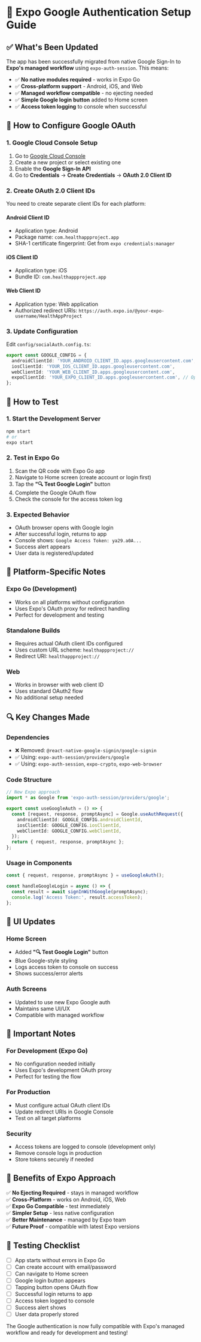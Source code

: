# 🚀 Expo Google Authentication Setup Guide

## ✅ What's Been Updated

The app has been successfully migrated from native Google Sign-In to **Expo's managed workflow** using `expo-auth-session`. This means:

- ✅ **No native modules required** - works in Expo Go
- ✅ **Cross-platform support** - Android, iOS, and Web
- ✅ **Managed workflow compatible** - no ejecting needed
- ✅ **Simple Google login button** added to Home screen
- ✅ **Access token logging** to console when successful

## 🔧 How to Configure Google OAuth

### 1. **Google Cloud Console Setup**

1. Go to [Google Cloud Console](https://console.cloud.google.com/)
2. Create a new project or select existing one
3. Enable the **Google Sign-In API**
4. Go to **Credentials** → **Create Credentials** → **OAuth 2.0 Client ID**

### 2. **Create OAuth 2.0 Client IDs**

You need to create separate client IDs for each platform:

#### **Android Client ID**
- Application type: Android
- Package name: `com.healthappproject.app`
- SHA-1 certificate fingerprint: Get from `expo credentials:manager`

#### **iOS Client ID**
- Application type: iOS
- Bundle ID: `com.healthappproject.app`

#### **Web Client ID**
- Application type: Web application
- Authorized redirect URIs: `https://auth.expo.io/@your-expo-username/HealthAppProject`

### 3. **Update Configuration**

Edit `config/socialAuth.config.ts`:

```typescript
export const GOOGLE_CONFIG = {
  androidClientId: 'YOUR_ANDROID_CLIENT_ID.apps.googleusercontent.com',
  iosClientId: 'YOUR_IOS_CLIENT_ID.apps.googleusercontent.com', 
  webClientId: 'YOUR_WEB_CLIENT_ID.apps.googleusercontent.com',
  expoClientId: 'YOUR_EXPO_CLIENT_ID.apps.googleusercontent.com', // Optional
};
```

## 🎯 How to Test

### 1. **Start the Development Server**
```bash
npm start
# or
expo start
```

### 2. **Test in Expo Go**
1. Scan the QR code with Expo Go app
2. Navigate to Home screen (create account or login first)
3. Tap the **"🔍 Test Google Login"** button
4. Complete the Google OAuth flow
5. Check the console for the access token log

### 3. **Expected Behavior**
- OAuth browser opens with Google login
- After successful login, returns to app
- Console shows: `Google Access Token: ya29.a0A...`
- Success alert appears
- User data is registered/updated

## 📱 Platform-Specific Notes

### **Expo Go (Development)**
- Works on all platforms without configuration
- Uses Expo's OAuth proxy for redirect handling
- Perfect for development and testing

### **Standalone Builds**
- Requires actual OAuth client IDs configured
- Uses custom URL scheme: `healthappproject://`
- Redirect URI: `healthappproject://`

### **Web**
- Works in browser with web client ID
- Uses standard OAuth2 flow
- No additional setup needed

## 🔍 Key Changes Made

### **Dependencies**
- ❌ Removed: `@react-native-google-signin/google-signin`
- ✅ Using: `expo-auth-session/providers/google`
- ✅ Using: `expo-auth-session`, `expo-crypto`, `expo-web-browser`

### **Code Structure**
```typescript
// New Expo approach
import * as Google from 'expo-auth-session/providers/google';

export const useGoogleAuth = () => {
  const [request, response, promptAsync] = Google.useAuthRequest({
    androidClientId: GOOGLE_CONFIG.androidClientId,
    iosClientId: GOOGLE_CONFIG.iosClientId,
    webClientId: GOOGLE_CONFIG.webClientId,
  });
  return { request, response, promptAsync };
};
```

### **Usage in Components**
```typescript
const { request, response, promptAsync } = useGoogleAuth();

const handleGoogleLogin = async () => {
  const result = await signInWithGoogle(promptAsync);
  console.log('Access Token:', result.accessToken);
};
```

## 🎨 UI Updates

### **Home Screen**
- Added **"🔍 Test Google Login"** button
- Blue Google-style styling
- Logs access token to console on success
- Shows success/error alerts

### **Auth Screens**
- Updated to use new Expo Google auth
- Maintains same UI/UX
- Compatible with managed workflow

## 🚨 Important Notes

### **For Development (Expo Go)**
- No configuration needed initially
- Uses Expo's development OAuth proxy
- Perfect for testing the flow

### **For Production**
- Must configure actual OAuth client IDs
- Update redirect URIs in Google Console
- Test on all target platforms

### **Security**
- Access tokens are logged to console (development only)
- Remove console logs in production
- Store tokens securely if needed

## 🎉 Benefits of Expo Approach

✅ **No Ejecting Required** - stays in managed workflow  
✅ **Cross-Platform** - works on Android, iOS, Web  
✅ **Expo Go Compatible** - test immediately  
✅ **Simpler Setup** - less native configuration  
✅ **Better Maintenance** - managed by Expo team  
✅ **Future Proof** - compatible with latest Expo versions  

## 🧪 Testing Checklist

- [ ] App starts without errors in Expo Go
- [ ] Can create account with email/password
- [ ] Can navigate to Home screen
- [ ] Google login button appears
- [ ] Tapping button opens OAuth flow
- [ ] Successful login returns to app
- [ ] Access token logged to console
- [ ] Success alert shows
- [ ] User data properly stored

The Google authentication is now fully compatible with Expo's managed workflow and ready for development and testing!

